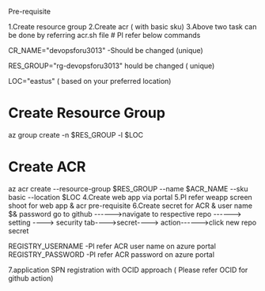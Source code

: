 Pre-requisite

1.Create resource group 
2.Create acr ( with basic sku)
3.Above two task can be done by referring acr.sh file # Pl refer below commands

CR_NAME="devopsforu3013" -Should be changed (unique)

RES_GROUP="rg-devopsforu3013" hould be changed ( unique)

LOC="eastus" ( based on your preferred location)

# Create Resource Group
az group create -n $RES_GROUP -l $LOC

# Create ACR 
az acr create --resource-group $RES_GROUP --name $ACR_NAME --sku basic --location $LOC
4.Create web app via portal 
5.Pl refer weapp screen shoot for web app & acr pre-requisite
6.Create secret for ACR & user name $& password 
 go to github ------>navigate to respective repo ------> setting ----> security tab---->secret---->
 action------>click new repo secret

 REGISTRY_USERNAME -Pl refer ACR user name on azure portal
 REGISTRY_PASSWORD  -Pl refer ACR password  on azure portal

 7.application SPN registration with OCID approach ( Please refer OCID for github action)
